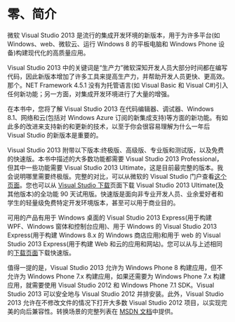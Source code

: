 # 零、简介

微软 Visual Studio 2013 是流行的集成开发环境的新版本，用于为许多平台(如 Windows、web、微软云、运行 Windows 8 的平板电脑和 Windows Phone 设备)构建现代化的高质量应用。

Visual Studio 2013 中的关键词是“生产力”微软深知开发人员大部分时间都在编写代码，因此新版本增加了许多工具来提高生产力，并帮助开发人员更快、更高效。那个。NET Framework 4.5.1 没有为托管语言(如 Visual Basic 和 Visual C#)引入任何新功能；另一方面，对集成开发环境进行了大量的增强。

在本书中，您将了解 Visual Studio 2013 在代码编辑器、调试器、Windows 8.1、网络和云(包括对 Windows Azure 订阅的新集成支持)等方面的新功能。有如此多的改进来支持新的和更新的技术，以至于你会很容易理解为什么一年后 Visual Studio 的新版本是重要的。

Visual Studio 2013 附带以下版本:终极版、高级版、专业版和测试版，以及免费的快速版。本书中描述的大多数功能都需要 Visual Studio 2013 Professional，但其中一些功能需要 Visual Studio 2013 Ultimate，这是目前最完整的版本。我会说明哪里需要终极版。完整的对比，可以从微软的 Visual Studio 门户查看[这个页面](http://www.visualstudio.com/products/compare-visual-studio-products-vs)。您也可以从 [Visual Studio 下载](http://www.visualstudio.com/downloads/download-visual-studio-vs)页面下载 Visual Studio 2013 Ultimate(及其他版本)的全功能 90 天试用版。快速版是面向非专业开发人员、业余爱好者和学生的轻量级免费特定开发环境版本，甚至可以用于商业目的。

可用的产品有用于 Windows 桌面的 Visual Studio 2013 Express(用于构建 WPF、Windows 窗体和控制台应用)、用于 Windows 的 Visual Studio 2013 Express(用于构建 Windows 8.x 的 Windows 商店应用)和用于 web 的 Visual Studio 2013 Express(用于构建 Web 和云的应用和网站)。您可以从与上述相同的[下载页面](http://www.visualstudio.com/downloads/download-visual-studio-vs)下载快速版。

值得一提的是，Visual Studio 2013 允许为 Windows Phone 8 构建应用，但不允许为 Windows Phone 7.x 构建应用，如果还需要为 Windows Phone 7.x 构建应用，就需要使用 Visual Studio 2012 和 Windows Phone 7.1 SDK。Visual Studio 2013 可以安全地与 Visual Studio 2012 并排安装。此外，Visual Studio 2013 允许在不修改文件的情况下打开大多数 Visual Studio 2012 项目，以实现完美的向后兼容性。转换场景的完整列表在 [MSDN 文档](http://msdn.microsoft.com/en-us/library/hh266747.aspx)中提供。